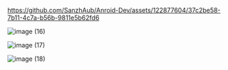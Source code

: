 
https://github.com/SanzhAub/Anroid-Dev/assets/122877604/37c2be58-7b11-4c7a-b56b-9811e5b62fd6



![image (16)](https://github.com/SanzhAub/Anroid-Dev/assets/122877604/1f81a9f2-ebce-4c8b-92c1-5beb6dafe977)

![image (17)](https://github.com/SanzhAub/Anroid-Dev/assets/122877604/fec9ebd2-7c9e-4c0a-af53-b39c296fe89e)

![image (18)](https://github.com/SanzhAub/Anroid-Dev/assets/122877604/769eb952-0653-4ab1-a97c-52fed7776a20)



